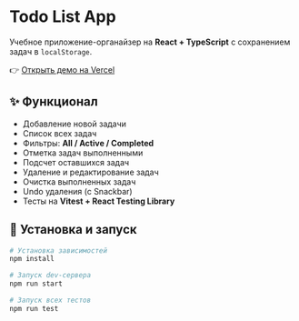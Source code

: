 # Todo List App

Учебное приложение-органайзер на **React + TypeScript** с сохранением задач в `localStorage`. 

👉 [Открыть демо на Vercel](https://todo-list-bice-six.vercel.app/)

## ✨ Функционал
- Добавление новой задачи
- Список всех задач
- Фильтры: **All / Active / Completed**
- Отметка задач выполненными
- Подсчет оставшихся задач
- Удаление и редактирование задач
- Очистка выполненных задач
- Undo удаления (с Snackbar)
- Тесты на **Vitest + React Testing Library**

## 🚀 Установка и запуск

```bash
# Установка зависимостей
npm install

# Запуск dev-сервера
npm run start

# Запуск всех тестов
npm run test